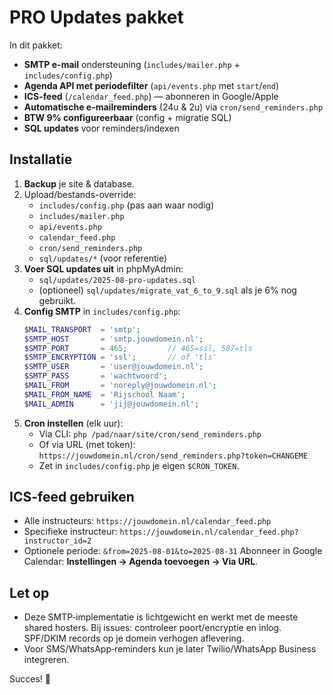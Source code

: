 # PRO Updates pakket

In dit pakket:
- **SMTP e-mail** ondersteuning (`includes/mailer.php` + `includes/config.php`)
- **Agenda API met periodefilter** (`api/events.php` met `start`/`end`)
- **ICS-feed** (`/calendar_feed.php`) — abonneren in Google/Apple
- **Automatische e-mailreminders** (24u & 2u) via `cron/send_reminders.php`
- **BTW 9% configureerbaar** (config + migratie SQL)
- **SQL updates** voor reminders/indexen

## Installatie
1. **Backup** je site & database.
2. Upload/bestands-override:
   - `includes/config.php` (pas aan waar nodig)
   - `includes/mailer.php`
   - `api/events.php`
   - `calendar_feed.php`
   - `cron/send_reminders.php`
   - `sql/updates/*` (voor referentie)
3. **Voer SQL updates uit** in phpMyAdmin:
   - `sql/updates/2025-08-pro-updates.sql`
   - (optioneel) `sql/updates/migrate_vat_6_to_9.sql` als je 6% nog gebruikt.
4. **Config SMTP** in `includes/config.php`:
   ```php
   $MAIL_TRANSPORT  = 'smtp';
   $SMTP_HOST       = 'smtp.jouwdomein.nl';
   $SMTP_PORT       = 465;         // 465=ssl, 587=tls
   $SMTP_ENCRYPTION = 'ssl';       // of 'tls'
   $SMTP_USER       = 'user@jouwdomein.nl';
   $SMTP_PASS       = 'wachtwoord';
   $MAIL_FROM       = 'noreply@jouwdomein.nl';
   $MAIL_FROM_NAME  = 'Rijschool Naam';
   $MAIL_ADMIN      = 'jij@jouwdomein.nl';
   ```
5. **Cron instellen** (elk uur):
   - Via CLI: `php /pad/naar/site/cron/send_reminders.php`
   - Of via URL (met token): `https://jouwdomein.nl/cron/send_reminders.php?token=CHANGEME`
   - Zet in `includes/config.php` je eigen `$CRON_TOKEN`.

## ICS-feed gebruiken
- Alle instructeurs: `https://jouwdomein.nl/calendar_feed.php`
- Specifieke instructeur: `https://jouwdomein.nl/calendar_feed.php?instructor_id=2`
- Optionele periode: `&from=2025-08-01&to=2025-08-31`
Abonneer in Google Calendar: **Instellingen → Agenda toevoegen → Via URL**.

## Let op
- Deze SMTP‑implementatie is lichtgewicht en werkt met de meeste shared hosters. Bij issues: controleer poort/encryptie en inlog. SPF/DKIM records op je domein verhogen aflevering.
- Voor SMS/WhatsApp‑reminders kun je later Twilio/WhatsApp Business integreren.

Succes! 🎉
